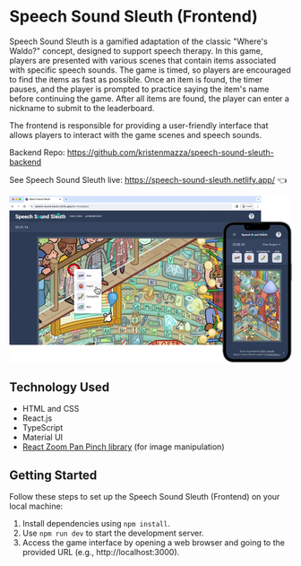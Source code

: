 # Speech Sound Sleuth (Frontend)

Speech Sound Sleuth is a gamified adaptation of the classic "Where's Waldo?" concept, designed to support speech therapy. In this game, players are presented with various scenes that contain items associated with specific speech sounds. The game is timed, so players are encouraged to find the items as fast as possible. Once an item is found, the timer pauses, and the player is prompted to practice saying the item's name before continuing the game. After all items are found, the player can enter a nickname to submit to the leaderboard.

The frontend is responsible for providing a user-friendly interface that allows players to interact with the game scenes and speech sounds.

Backend Repo: https://github.com/kristenmazza/speech-sound-sleuth-backend

See Speech Sound Sleuth live: https://speech-sound-sleuth.netlify.app/ :point_left:

![Screenshot](/public/sss-combo-screenshot.png)

## Technology Used

- HTML and CSS
- React.js
- TypeScript
- Material UI
- [React Zoom Pan Pinch library](https://bettertyped.github.io/react-zoom-pan-pinch/?path=/story/docs-props--page) (for image manipulation)

## Getting Started

Follow these steps to set up the Speech Sound Sleuth (Frontend) on your local machine:

1. Install dependencies using `npm install`.
2. Use `npm run dev` to start the development server.
3. Access the game interface by opening a web browser and going to the provided URL (e.g., http://localhost:3000).
